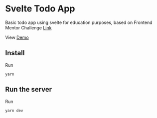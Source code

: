 # Svelte Todo App

Basic todo app using svelte for education purposes, based on Frontend Mentor Challenge [Link](https://www.frontendmentor.io/challenges/todo-app-Su1_KokOW)

View [Demo](https://webmaek-svelte-todo-app.netlify.app/)

## Install

Run
```
yarn
```

## Run the server

Run
```
yarn dev
```
